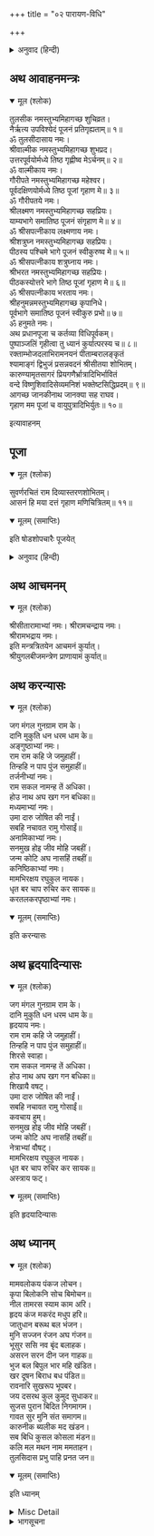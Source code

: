 +++
title = "०२ पारायण-विधि"

+++


<details><summary>अनुवाद (हिन्दी)</summary>

श्रीरामचरितमानसका विधिपूर्वक पाठ करनेवाले महानुभावोंको पाठारम्भके पूर्व श्रीतुलसीदासजी, श्रीवाल्मीकिजी, श्रीशिवजी तथा श्रीहनुमान् जी का आवाहन, पूजन करनेके पश्चात् तीनों भाइयोंसहित श्रीसीतारामजीका आवाहन, षोडशोपचार पूजन और ध्यान करना चाहिये। तदनन्तर पाठका आरम्भ करना चाहिये। सबके आवाहन, पूजन और ध्यानके मन्त्र क्रमशः नीचे लिखे जाते हैं—
</details>

## अथ आवाहनमन्त्रः


<details open><summary>मूल (श्लोक)</summary>

तुलसीक नमस्तुभ्यमिहागच्छ शुचिव्रत।  
नैर्ऋत्य उपविश्येदं पूजनं प्रतिगृह्यताम्॥ १॥  
ॐ तुलसीदासाय नमः।  
श्रीवाल्मीक नमस्तुभ्यमिहागच्छ शुभप्रद।  
उत्तरपूर्वयोर्मध्ये तिष्ठ गृह्णीष्व मेऽर्चनम्॥ २॥  
ॐ वाल्मीकाय नमः।  
गौरीपते नमस्तुभ्यमिहागच्छ महेश्वर।  
पूर्वदक्षिणयोर्मध्ये तिष्ठ पूजां गृहाण मे॥ ३॥  
ॐ गौरीपतये नमः।  
श्रीलक्ष्मण नमस्तुभ्यमिहागच्छ सहप्रियः।  
याम्यभागे समातिष्ठ पूजनं संगृहाण मे॥ ४॥  
ॐ श्रीसपत्नीकाय लक्ष्मणाय नमः।  
श्रीशत्रुघ्न नमस्तुभ्यमिहागच्छ सहप्रियः।  
पीठस्य पश्चिमे भागे पूजनं स्वीकुरुष्व मे॥ ५॥  
ॐ श्रीसपत्नीकाय शत्रुघ्नाय नमः।  
श्रीभरत नमस्तुभ्यमिहागच्छ सहप्रियः।  
पीठकस्योत्तरे भागे तिष्ठ पूजां गृहाण मे॥ ६॥  
ॐ श्रीसपत्नीकाय भरताय नमः।  
श्रीहनुमन्नमस्तुभ्यमिहागच्छ कृपानिधे।  
पूर्वभागे समातिष्ठ पूजनं स्वीकुरु प्रभो॥ ७॥  
ॐ हनुमते नमः।  
अथ प्रधानपूजा च कर्तव्या विधिपूर्वकम्।  
पुष्पाञ्जलिं गृहीत्वा तु ध्यानं कुर्यात्परस्य च॥ ८॥  
रक्ताम्भोजदलाभिरामनयनं पीताम्बरालङ्कृतं  
श्यामाङ्गं द्विभुजं प्रसन्नवदनं श्रीसीतया शोभितम्।  
कारुण्यामृतसागरं प्रियगणैर्भ्रात्रादिभिर्भावितं  
वन्दे विष्णुशिवादिसेव्यमनिशं भक्तेष्टसिद्धिप्रदम्॥ ९॥  
आगच्छ जानकीनाथ जानक्या सह राघव।  
गृहाण मम पूजां च वायुपुत्रादिभिर्युतः॥ १०॥
</details>

इत्यावाहनम्

## पूजा
<details open><summary>मूल (श्लोक)</summary>

सुवर्णरचितं राम दिव्यास्तरणशोभितम्।  
आसनं हि मया दत्तं गृहाण मणिचित्रितम्॥ ११॥
</details>

<details open><summary>मूलम् (समाप्तिः)</summary>

इति षोडशोपचारैः पूजयेत्
</details>

<details><summary>अनुवाद (हिन्दी)</summary>

ॐ अस्य श्रीमन्मानसरामायणश्रीरामचरितस्य श्रीशिवकाकभुशुण्डियाज्ञवल्क्य-गोस्वामितुलसीदासा ऋषयः श्रीसीतारामो देवता श्रीरामनाम बीजं भवरोगहरी भक्तिः शक्तिः मम नियन्त्रिताशेषविघ्नतया श्रीसीतारामप्रीतिपूर्वकसकलमनोरथसिद्धॺर्थं पाठे विनियोगः।
</details>

## अथ आचमनम्


<details open><summary>मूल (श्लोक)</summary>

श्रीसीतारामाभ्यां नमः। श्रीरामचन्द्राय नमः।  
श्रीरामभद्राय नमः।  
इति मन्त्रत्रितयेन आचमनं कुर्यात्।  
श्रीयुगलबीजमन्त्रेण प्राणायामं कुर्यात्॥
</details>

## अथ करन्यासः


<details open><summary>मूल (श्लोक)</summary>

जग मंगल गुनग्राम राम के।  
दानि मुकुति धन धरम धाम के॥  
अङ्गुष्ठाभ्यां नमः।  
राम राम कहि जे जमुहाहीं।  
तिन्हहि न पाप पुंज समुहाहीं॥  
तर्जनीभ्यां नमः।  
राम सकल नामन्ह तें अधिका।  
होउ नाथ अघ खग गन बधिका॥  
मध्यमाभ्यां नमः।  
उमा दारु जोषित की नाईं।  
सबहि नचावत रामु गोसाईं॥  
अनामिकाभ्यां नमः।  
सनमुख होइ जीव मोहि जबहीं।  
जन्म कोटि अघ नासहिं तबहीं॥  
कनिष्ठिकाभ्यां नमः।  
मामभिरक्षय रघुकुल नायक।  
धृत बर चाप रुचिर कर सायक॥  
करतलकरपृष्ठाभ्यां नमः।
</details>

<details open><summary>मूलम् (समाप्तिः)</summary>

इति करन्यासः
</details>

## अथ हृदयादिन्यासः


<details open><summary>मूल (श्लोक)</summary>

जग मंगल गुनग्राम राम के।  
दानि मुकुति धन धरम धाम के॥  
हृदयाय नमः।  
राम राम कहि जे जमुहाहीं।  
तिन्हहि न पाप पुंज समुहाहीं॥  
शिरसे स्वाहा।  
राम सकल नामन्ह तें अधिका।  
होउ नाथ अघ खग गन बधिका॥  
शिखायै वषट्।  
उमा दारु जोषित की नाईं।  
सबहि नचावत रामु गोसाईं॥  
कवचाय हुम्।  
सनमुख होइ जीव मोहि जबहीं।  
जन्म कोटि अघ नासहिं तबहीं॥  
नेत्राभ्यां वौषट्।  
मामभिरक्षय रघुकुल नायक।  
धृत बर चाप रुचिर कर सायक॥  
अस्त्राय फट्।
</details>

<details open><summary>मूलम् (समाप्तिः)</summary>

इति हृदयादिन्यासः
</details>

## अथ ध्यानम्


<details open><summary>मूल (श्लोक)</summary>

मामवलोकय पंकज लोचन।  
कृपा बिलोकनि सोच बिमोचन॥  
नील तामरस स्याम काम अरि।  
हृदय कंज मकरंद मधुप हरि॥  
जातुधान बरूथ बल भंजन।  
मुनि सज्जन रंजन अघ गंजन॥  
भूसुर ससि नव बृंद बलाहक।  
असरन सरन दीन जन गाहक॥  
भुज बल बिपुल भार महि खंडित।  
खर दूषन बिराध बध पंडित॥  
रावनारि  सुखरूप भूपबर।  
जय दसरथ कुल कुमुद सुधाकर॥  
सुजस पुरान बिदित निगमागम।  
गावत सुर मुनि संत समागम॥  
कारुनीक ब्यलीक मद खंडन।  
सब बिधि कुसल कोसला मंडन॥  
कलि मल मथन नाम ममताहन।  
तुलसिदास प्रभु पाहि प्रनत जन॥
</details>

<details open><summary>मूलम् (समाप्तिः)</summary>

इति ध्यानम्
</details>

<details><summary>Misc Detail</summary>

॥श्रीगणेशाय नमः॥  
श्रीजानकीवल्लभो विजयते
</details>

<details><summary>भागसूचना</summary>

श्रीरामचरितमानस (प्रथम सोपान)
</details>


